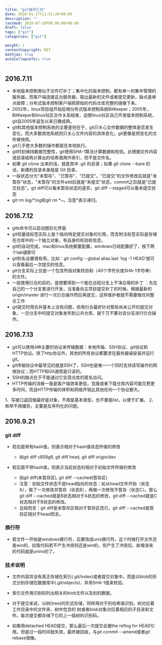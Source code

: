 ```yaml
---
title: "git操作汇总"
date: 2020-01-17T11:51:28+08:00
description: ""
lastmod: 2018-07-10T00:00:00+08:00
draft: false
tags: ["git"]
categories: ["git"]

weight: 1
contentCopyright: MIT
mathjax: true
autoCollapseToc: true
---
```

## 2016.7.11
- 本地版本控制类似于文件打补丁；集中化的版本控制，都有单一的集中管理的服务器，而客户端连接这台服务器，取出最新的文件或者提交更新，缺点是单点故障；分布式版本控制客户端把原始的代码仓库完整的镜像下来。
- 2002年，linux项目组开始启用分布式版本控制系统BitKeeper；2005年，BitKeeper和linux社区合作关系结束，迫使linux社区自己开发版本控制系统，git自2005年诞生以来日臻成熟。
- git和其他版本控制系统的主要差别在于，git只关心文件数据的整体是否发生变化，而大多数其他系统则只关心文件内容的具体变化。git更像是把变化的文件做快照。
- git几乎绝大多数的操作都是在本地执行。
- git时刻保持数据完整性，git使用SHA-1算法计算数据和校验。此根据文件内容或目录结构计算出的哈希值用作索引，而不是文件名。
- 如果 git clone 出来的话，就是其中 .git 的目录；如果 git clone --bare 的话，新建的目录本身就是 Git 目录。
- 一般状态分为"未暂存"、"已暂存"、"已提交"。"已提交"的文件修改后就是"未暂存"状态，"未暂存"的文件add后就是“未提交”状态，commit之后就是“已提交状态”。git diff可以看未暂存状态的差异，git diff --staged可以看未提交状态
- git rm log/\*.log和git rm \*~。注意\*表示递归。
   
## 2016.7.12
- gitk命令可以启动图形化界面
- git轻量级标签实际上是个指向特定提交对象的引用，而含附注标签实际是存储在仓库中的一个独立对象，有自身的校验和信息。
- git的自动完成，mac和linux系统都要配置，windows已经配置好了，按下两个tab键即可
- git别名设置很有用，比如：git config --global alias.last 'log -1 HEAD'就可以查看最后一次提交的信息。
- git分支实际上仅是一个包含所指对象校验和（40个字符长度SHA-1字符串）的文件。
- 一般使用衍合的目的，是想要得到一个能在远程分支上干净应用的补丁 ：先在自己的一个分支里进行开发，当准备向主项目提交补丁的时候，根据最新的origin/master 进行一次衍合操作然后再提交，这样维护者就不需要做任何整合工作
- git提交时用合并基本上没有问题，但用衍合最好针对那些尚未公开的提交对象，一旦分支中的提交对象发布到公共仓库，就千万不要对该分支进行衍合操作。

## 2016.7.13
- git可以使用4种主要的协议来传输数据：本地传输、SSH协议、git协议和HTTP协议。除了http协议外，其他的所有协议都要求在服务器端安装并运行git。
- git传输协议中最常见的就是SSH了，SSH也是唯一一个同时支持读写操作的网络协议；而HTTP和Git通常是只读的。
- SSH的缺点在于不能通过它实现仓库的匿名访问。
- HTTP传输的消极一面是客户端效率更低，克隆或者下载仓库内容可能花费更多时间，而且HTTP传输的体积和网络开销比其他任何一个协议都大。

1、写接口返回值最好是对象，不用是基本类型，也不要是list，以便于扩展。
2、枚举不用缓存，主要是反序列化的问题。

## 2016.9.21
### git diff
- 若后面带有hash值，则表示相对于hash值状态所做的修改
  - 如git diff c859g8, git diff head, git diff origin/dev
  
- 若后面不带hash值，则表示当前状态的相对于初始文件所做的修改
  - 如git diff(未暂存区), git diff --cached(暂存区)
  - 注意：初始文件状态不是head指向的状态：如从head文件开始（状态A），做了一次修改并暂存（状态B），再做一次修改不暂存（状态C）。那么git diff --cached就是B状态相对于A状态的修改，git diff --cached就是C状态相对于B状态的修改。
  - 总结而言：git diff是未暂存区相对于暂存区而已，git diff --cached是暂存区相对于head而言。
  
### 换行符
- 若文件一开始是windows换行符，后要改成unix换行符。这个时候打开文件还是win的，拉取代码若不产生冲突则还是win的，但产生了冲突后，新增进来的代码就是uninx的了。

### 技术说明
- 文件内容并没有真正存储在索引(.git/index)或者提交对象中，而是以blob的形式分别存储在数据库中(.git/objects)，并用SHA-1值来校验。

- 索引文件用识别码列出相关的blob文件以及别的数据。

- 对于提交来说，以树(tree)的形式存储，同样用对于的哈希值识别。树对应着工作目录中的文件夹，树中包含的 树或者blob对象对应着相应的子目录和文件。每次提交都存储下它的上一级树的识别码。

- 如果用detached HEAD提交，那么最后一次提交会被the reflog for HEAD引用。但是过一段时间就失效，最终被回收，与git commit --amend或者git rebase很像。
